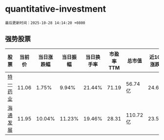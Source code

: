 # quantitative-investment

`最后更新时间：2025-10-28 14:14:20 +0800`

## 强势股票

|股票|当前价|当日涨跌幅|当日振幅|当日换手率|市盈率TTM|总市值|近10日涨跌幅|
|----|----|----|----|----|----|----|----|
|[特一药业](https://xueqiu.com/S/SZ002728)|11.06|1.75%|9.94%|21.44%|71.19|56.74亿|24.69%|
|[海通发展](https://xueqiu.com/S/SH603162)|11.95|10.04%|11.23%|19.46%|28.31|110.72亿|23.58%|

